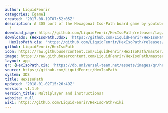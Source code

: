 ```yaml
---
author: LiquidFenrir
categories: [game]
created: '2017-08-19T07:52:05Z'
description: A 3DS port of the Hexagonal Iso-Path board game by youtuber pocket83
  !
download_page: https://github.com/LiquidFenrir/HexIsoPath/releases/tag/v1.1.0
downloads: {HexIsoPath.3dsx: 'https://github.com/LiquidFenrir/HexIsoPath/releases/download/v1.1.0/HexIsoPath.3dsx',
  HexIsoPath.cia: 'https://github.com/LiquidFenrir/HexIsoPath/releases/download/v1.1.0/HexIsoPath.cia'}
github: LiquidFenrir/HexIsoPath
icon: https://raw.githubusercontent.com/LiquidFenrir/HexIsoPath/master/icon.png
image: https://raw.githubusercontent.com/LiquidFenrir/HexIsoPath/master/banner.png
layout: app
qr: {HexIsoPath.cia: 'https://db.universal-team.net/assets/images/qr/hexisopath.cia.png'}
source: https://github.com/LiquidFenrir/HexIsoPath
system: 3DS
title: HexIsoPath
updated: '2018-01-02T15:26:49Z'
version: v1.1.0
version_title: Multiplayer and instructions!
website: null
wiki: https://github.com/LiquidFenrir/HexIsoPath/wiki
---
```


